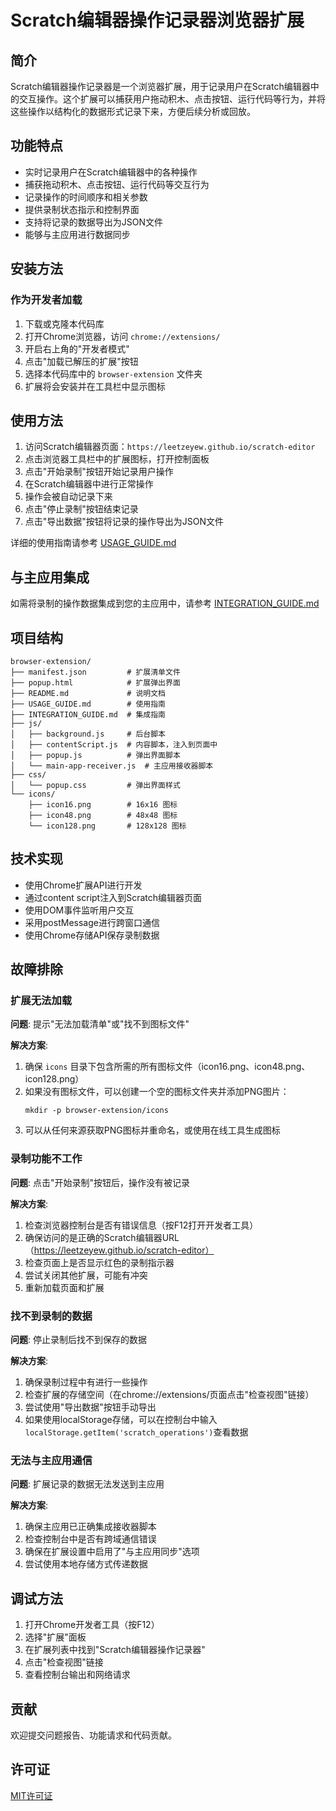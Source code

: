 # Scratch编辑器操作记录器浏览器扩展

## 简介

Scratch编辑器操作记录器是一个浏览器扩展，用于记录用户在Scratch编辑器中的交互操作。这个扩展可以捕获用户拖动积木、点击按钮、运行代码等行为，并将这些操作以结构化的数据形式记录下来，方便后续分析或回放。

## 功能特点

- 实时记录用户在Scratch编辑器中的各种操作
- 捕获拖动积木、点击按钮、运行代码等交互行为
- 记录操作的时间顺序和相关参数
- 提供录制状态指示和控制界面
- 支持将记录的数据导出为JSON文件
- 能够与主应用进行数据同步

## 安装方法

### 作为开发者加载

1. 下载或克隆本代码库
2. 打开Chrome浏览器，访问 `chrome://extensions/`
3. 开启右上角的"开发者模式"
4. 点击"加载已解压的扩展"按钮
5. 选择本代码库中的 `browser-extension` 文件夹
6. 扩展将会安装并在工具栏中显示图标

## 使用方法

1. 访问Scratch编辑器页面：`https://leetzeyew.github.io/scratch-editor`
2. 点击浏览器工具栏中的扩展图标，打开控制面板
3. 点击"开始录制"按钮开始记录用户操作
4. 在Scratch编辑器中进行正常操作
5. 操作会被自动记录下来
6. 点击"停止录制"按钮结束记录
7. 点击"导出数据"按钮将记录的操作导出为JSON文件

详细的使用指南请参考 [USAGE_GUIDE.md](./USAGE_GUIDE.md)

## 与主应用集成

如需将录制的操作数据集成到您的主应用中，请参考 [INTEGRATION_GUIDE.md](./INTEGRATION_GUIDE.md)

## 项目结构

```
browser-extension/
├── manifest.json         # 扩展清单文件
├── popup.html            # 扩展弹出界面
├── README.md             # 说明文档
├── USAGE_GUIDE.md        # 使用指南
├── INTEGRATION_GUIDE.md  # 集成指南
├── js/
│   ├── background.js     # 后台脚本
│   ├── contentScript.js  # 内容脚本，注入到页面中
│   ├── popup.js          # 弹出界面脚本
│   └── main-app-receiver.js  # 主应用接收器脚本
├── css/
│   └── popup.css         # 弹出界面样式
└── icons/
    ├── icon16.png        # 16x16 图标
    ├── icon48.png        # 48x48 图标
    └── icon128.png       # 128x128 图标
```

## 技术实现

- 使用Chrome扩展API进行开发
- 通过content script注入到Scratch编辑器页面
- 使用DOM事件监听用户交互
- 采用postMessage进行跨窗口通信
- 使用Chrome存储API保存录制数据

## 故障排除

### 扩展无法加载

**问题**: 提示"无法加载清单"或"找不到图标文件"

**解决方案**:
1. 确保 `icons` 目录下包含所需的所有图标文件（icon16.png、icon48.png、icon128.png）
2. 如果没有图标文件，可以创建一个空的图标文件夹并添加PNG图片：
   ```
   mkdir -p browser-extension/icons
   ```
3. 可以从任何来源获取PNG图标并重命名，或使用在线工具生成图标

### 录制功能不工作

**问题**: 点击"开始录制"按钮后，操作没有被记录

**解决方案**:
1. 检查浏览器控制台是否有错误信息（按F12打开开发者工具）
2. 确保访问的是正确的Scratch编辑器URL（https://leetzeyew.github.io/scratch-editor）
3. 检查页面上是否显示红色的录制指示器
4. 尝试关闭其他扩展，可能有冲突
5. 重新加载页面和扩展

### 找不到录制的数据

**问题**: 停止录制后找不到保存的数据

**解决方案**:
1. 确保录制过程中有进行一些操作
2. 检查扩展的存储空间（在chrome://extensions/页面点击"检查视图"链接）
3. 尝试使用"导出数据"按钮手动导出
4. 如果使用localStorage存储，可以在控制台中输入`localStorage.getItem('scratch_operations')`查看数据

### 无法与主应用通信

**问题**: 扩展记录的数据无法发送到主应用

**解决方案**:
1. 确保主应用已正确集成接收器脚本
2. 检查控制台中是否有跨域通信错误
3. 确保在扩展设置中启用了"与主应用同步"选项
4. 尝试使用本地存储方式传递数据

## 调试方法

1. 打开Chrome开发者工具（按F12）
2. 选择"扩展"面板
3. 在扩展列表中找到"Scratch编辑器操作记录器"
4. 点击"检查视图"链接
5. 查看控制台输出和网络请求

## 贡献

欢迎提交问题报告、功能请求和代码贡献。

## 许可证

[MIT许可证](LICENSE) 